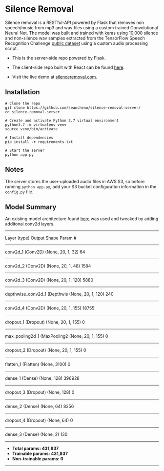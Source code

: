 # Silence Removal 

Silence removal is a RESTful-API powered by Flask that removes non speech/music from mp3 and wav files using a custom trained Convolutional Neural Net. The model was built and trained with keras using 10,000 silence and non-silence wav samples extracted from the TensorFlow Speech Recognition Challenge [public dataset](https://www.kaggle.com/c/tensorflow-speech-recognition-challenge/data) using a custom audio processing script.

* This is the server-side repo powered by Flask.

* The client-side repo built with React can be found [here](https://github.com/seancheno/silence-removal-client).

* Visit the live demo at [silenceremoval.com](http://silenceremoval.com).


## Installation

	# Clone the repo
    git clone https://github.com/seancheno/silence-removal-server/
    cd silence-removal-server
    
    # Create and activate Python 3.7 virtual environment
    python3.7 -m virtualenv venv
    source venv/bin/activate
    
    # Install dependencies
    pip install -r requirements.txt
    
    # Start the server
    python app.py   
   

## Notes

The server stores the user-uploaded audio files in AWS S3, so before running `python app.py`, add your S3 bucket configuration information in the `config.py` file.

## Model Summary
An existing model architecture found [here](https://github.com/keras-team/keras/blob/master/examples/mnist_cnn.py) was used and tweaked by adding additonal conv2d layers. 
_________________________________________________________________
Layer (type)                 Output Shape              Param #
_________________________________________________________________
conv2d_1 (Conv2D)            (None, 20, 1, 32)         64
_________________________________________________________________
conv2d_2 (Conv2D)            (None, 20, 1, 48)         1584
_________________________________________________________________
conv2d_3 (Conv2D)            (None, 20, 1, 120)        5880
_________________________________________________________________
depthwise_conv2d_1 (Depthwis (None, 20, 1, 120)        240
_________________________________________________________________
conv2d_4 (Conv2D)            (None, 20, 1, 155)        18755
_________________________________________________________________
dropout_1 (Dropout)          (None, 20, 1, 155)        0
_________________________________________________________________
max_pooling2d_1 (MaxPooling2 (None, 20, 1, 155)        0
_________________________________________________________________
dropout_2 (Dropout)          (None, 20, 1, 155)        0
_________________________________________________________________
flatten_1 (Flatten)          (None, 3100)              0
_________________________________________________________________
dense_1 (Dense)              (None, 128)               396928
_________________________________________________________________
dropout_3 (Dropout)          (None, 128)               0
_________________________________________________________________
dense_2 (Dense)              (None, 64)                8256
_________________________________________________________________
dropout_4 (Dropout)          (None, 64)                0
_________________________________________________________________
dense_3 (Dense)              (None, 2)                 130
_________________________________________________________________


* **Total params: 431,837** 
* **Trainable params: 431,837**
* **Non-trainable params: 0**

_________________________________________________________________